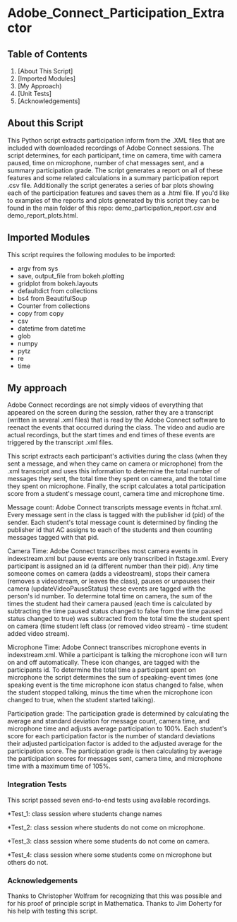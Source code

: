 # Adobe_Connect_Participation_Extractor

## Table of Contents
1. [About This Script]
1. [Imported Modules]
1. [My Approach)
1. [Unit Tests]
1. [Acknowledgements]

## About this Script

This Python script extracts participation inform from the .XML files that are included with downloaded recordings of Adobe Connect sessions. The script determines, for each participant, time on camera, time with camera paused, time on microphone, number of chat messages sent, and a summary participation grade. The script generates a report on all of these features and some related calculations in a summary participation report .csv file. Additionally the script generates a series of bar plots showing each of the participation features and saves them as a .html file. If you'd like to examples of the reports and plots generated by this script they can be found in the main folder of this repo: demo_participation_report.csv and demo_report_plots.html.
## Imported Modules

This script requires the following modules to be imported:
* argv from sys
* save, output_file from bokeh.plotting
* gridplot from bokeh.layouts
* defaultdict from collections
* bs4 from BeautifulSoup
* Counter from collections
* copy from copy
* csv
* datetime from datetime
* glob
* numpy
* pytz
* re
* time


## My approach

Adobe Connect recordings are not simply videos of everything that appeared on the screen during the session, rather they are a transcript (written in several .xml files) that is read by the Adobe Connect software to reenact the events that occurred during the class. The video and audio are actual recordings, but the start times and end times of these events are triggered by the transcript .xml files. 

This script extracts each participant's activities during the class (when they sent a message, and when they came on camera or microphone) from the .xml transcript and uses this information to determine the total number of messages they sent, the total time they spent on camera, and the total time they spent on microphone. Finally, the script calculates a total participation score from a student's message count, camera time and microphone time.

Message count:
Adobe Connect transcripts message events in ftchat<number>.xml. Every message sent in the class is tagged with the publisher id (pid) of the sender. Each student's total message count is determined by finding the publisher id that AC assigns to each of the students and then counting messages tagged with that pid. 

Camera Time:
Adobe Connect transcribes most camera events in indexstream.xml but pause events are only transcribed in ftstage<number>.xml. Every participant is assigned an id (a different number than their pid). Any time someone comes on camera (adds a videostream), stops their camera (removes a videostream, or leaves the class), pauses or unpauses their camera (updateVideoPauseStatus) these events are tagged with the person's id number. To determine total time on camera, the sum of the times the student had their camera paused (each time is calculated by subtracting the time paused status changed to false from the time paused status changed to true) was subtracted from the total time the student spent on camera (time student left class (or removed video stream) -  time student added video stream).

Microphone Time:
Adobe Connect transcribes microphone events in indexstream.xml. While a participant is talking the microphone icon will turn on and off automatically. These icon changes, are tagged with the participants id. To determine the total time a participant spent on microphone the script determines the sum of speaking-event times (one speaking event is the time microphone icon status changed to false, when the student stopped talking, minus the time when the microphone icon changed to true, when the student started talking).

Participation grade:
The participation grade is determined by calculating the average and standard deviation for message count, camera time, and microphone time and adjusts average participation to 100%. Each student's score for each participation factor is the number of standard deviations their adjusted participation factor is added to the adjusted average for the participation score. The participation grade is then calculating by average the participation scores for messages sent, camera time, and microphone time with a maximum time of 105%.

### Integration Tests

This script passed seven end-to-end tests using available recordings.

*Test_1: class session where students change names

*Test_2: class session where students do not come on microphone.

*Test_3: class session where some students do not come on camera.

*Test_4: class session where some students come on microphone but others do not.

### Acknowledgements 

Thanks to Christopher Wolfram for recognizing that this was possible and for his proof of principle script in Mathematica. 
Thanks to Jim Doherty for his help with testing this script. 


